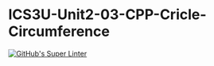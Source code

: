 # ICS3U-Unit2-03-CPP-Cricle-Circumference

[![GitHub's Super Linter](https://github.com/matthew-meech/ICS3U-Unit2-03-CPP-Cricle-Circumference/workflows/GitHub's%20Super%20Linter/badge.svg)](https://github.com/matthew-meech/ICS3U-Unit2-03-CPP-Cricle-Circumference/actions)
